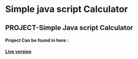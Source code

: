 # Simple java script Calculator
## PROJECT-Simple Java script Calculator

#### Project Can be found in here :
**[Live version](https://rawcdn.githack.com/codershona/simple_javascript_calculator/dafdd62018961139330faabe5d9ca18e7fa4abd9/index.html)**


